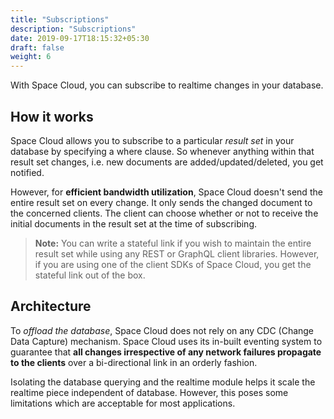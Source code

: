 ```yaml
---
title: "Subscriptions"
description: "Subscriptions"
date: 2019-09-17T18:15:32+05:30
draft: false
weight: 6
---
```


With Space Cloud, you can subscribe to realtime changes in your database.

## How it works

Space Cloud allows you to subscribe to a particular _result set_ in your database by specifying a where clause. So whenever anything within that result set changes, i.e. new documents are added/updated/deleted, you get notified. 

However, for **efficient bandwidth utilization**, Space Cloud doesn't send the entire result set on every change. It only sends the changed document to the concerned clients. The client can choose whether or not to receive the initial documents in the result set at the time of subscribing. 

> **Note:** You can write a stateful link if you wish to maintain the entire result set while using any REST or GraphQL client libraries. However, if you are using one of the client SDKs of Space Cloud, you get the stateful link out of the box.

## Architecture

To _offload the database_, Space Cloud does not rely on any CDC (Change Data Capture) mechanism. Space Cloud uses its in-built eventing system to guarantee that **all changes irrespective of any network failures propagate to the clients** over a bi-directional link in an orderly fashion. 

Isolating the database querying and the realtime module helps it scale the realtime piece independent of database. However, this poses some limitations which are acceptable for most applications. 